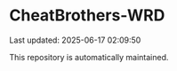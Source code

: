 # CheatBrothers-WRD

Last updated: 2025-06-17 02:09:50

This repository is automatically maintained.
